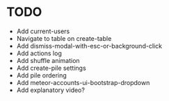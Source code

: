 TODO
====

 - Add current-users
 - Navigate to table on create-table
 - Add dismiss-modal-with-esc-or-background-click
 - Add actions log
 - Add shuffle animation
 - Add create-pile settings
 - Add pile ordering
 - Add meteor-accounts-ui-bootstrap-dropdown
 - Add explanatory video?
